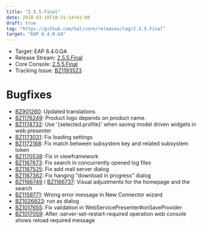 ```yaml
---
title: "2.5.5.Final"
date: 2018-03-10T18:31:14+01:00
draft: true
tag: "https://github.com/hal/core/releases/tag/2.5.5.Final"
target: "EAP 6.4.0.GA"
---
```

- Target: EAP 6.4.0.GA
- Release Stream: [2.5.5.Final](https://github.com/hal/release-stream/releases/tag/2.5.5.Final) 
- Core Console: [2.5.5.Final](https://github.com/hal/core/releases/tag/2.5.5.Final)
- Tracking Issue: [BZ1193523](https://bugzilla.redhat.com/show_bug.cgi?id=1193523)

# Bugfixes

- [BZ901260](https://bugzilla.redhat.com/show_bug.cgi?id=901260): Updated translations
- [BZ1176249](https://bugzilla.redhat.com/show_bug.cgi?id=1176249): Product logo depends on product name.
- [BZ1174732](https://bugzilla.redhat.com/show_bug.cgi?id=1174732): Use '{selected.profile}' when saving model driven widgets in web presenter
- [BZ1173031](https://bugzilla.redhat.com/show_bug.cgi?id=1173031): Fix loading settings
- [BZ1172168](https://bugzilla.redhat.com/show_bug.cgi?id=1172168): Fix match between subsystem key and related subsystem token
- [BZ1170538](https://bugzilla.redhat.com/show_bug.cgi?id=1170538): Fix in viewframework
- [BZ1167673](https://bugzilla.redhat.com/show_bug.cgi?id=1167673): Fix search in concurrently opened log files
- [BZ1167525](https://bugzilla.redhat.com/show_bug.cgi?id=1167525): Fix add mail server dialog
- [BZ1167362](https://bugzilla.redhat.com/show_bug.cgi?id=1167362): Fix hanging "download in progress" dialog
- [BZ1166749](https://bugzilla.redhat.com/show_bug.cgi?id=1166749) / [BZ1166737](https://bugzilla.redhat.com/show_bug.cgi?id=1166737): Visual adjustments for the homepage and the search
- [BZ1159771](https://bugzilla.redhat.com/show_bug.cgi?id=1159771): Wrong error message in New Connector wizard
- [BZ1026823](https://bugzilla.redhat.com/show_bug.cgi?id=1026823): run as dialog
- [BZ1017655](https://bugzilla.redhat.com/show_bug.cgi?id=1017655): Fix validation in WebServicePresenter#onSaveProvider
- [BZ1017059](https://bugzilla.redhat.com/show_bug.cgi?id=1017059): After :server-set-restart-required operation web console shows reload required message
